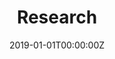 ---
title: "Research"  # Add a page title.
summary: "Our laboratory is keen to understand how androgens and estrogens affect brain functions, particularly on how these hormones control mitochondrial functions in the healthy and diseased brain with life span in a sex dimorphic manner. We are currently investigating these research areas:
- The effects of synthetic hormones (e.g. tibolone) on mitochondria metabolism.
- Hormonal signaling affecting cellular outcome, and how important this is for mitochondrial respiration under neurological diseases in presence or absence of hormones.
- Dysregulation of lipid metabolism within mitochondria and neuroimmune response following brain damage.
- Drug design and development of new drugs analogues to hormones for targeting mitochondria"  # Add a page description.
date: "2019-01-01T00:00:00Z"  # Add today's date.
type: "widget_page"  # Page type is a Widget Page
---